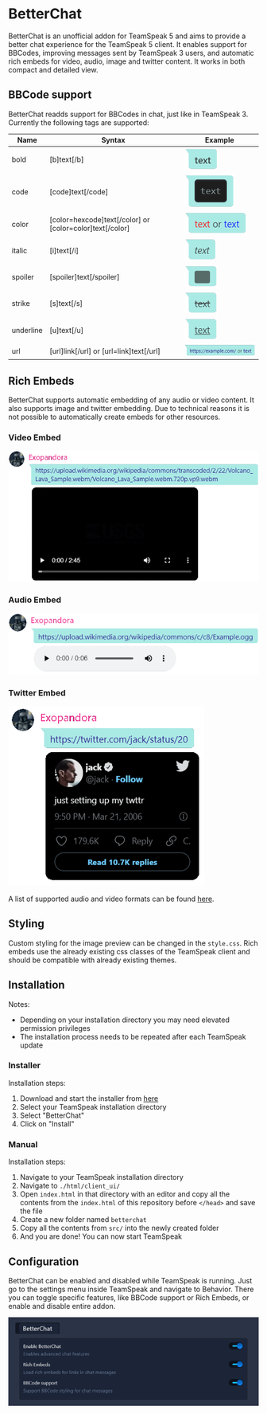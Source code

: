 # BetterChat #
BetterChat is an unofficial addon for TeamSpeak 5 and aims to provide a better chat experience for the TeamSpeak 5 client. It enables support for BBCodes, improving messages sent by TeamSpeak 3 users, and automatic rich embeds for video, audio, image and twitter content. It works in both compact and detailed view.

## BBCode support ##  
BetterChat readds support for BBCodes in chat, just like in TeamSpeak 3. Currently the following tags are supported:

| Name | Syntax  | Example |
| - | - | - |
| bold  | [b]text[/b] | ![bold](images/bold.png) |
| code | [code]text[/code] | ![code](images/code.png) |
| color | [color=hexcode]text[/color] or [color=color]text[/color] | ![color](images/color.png) |
| italic | [i]text[/i] | ![italic](images/italic.png) |
| spoiler | [spoiler]text[/spoiler] | ![spoiler](images/spoiler.png) |
| strike | [s]text[/s] | ![strike](images/strike.png) |
| underline | [u]text[/u] | ![underline](images/underline.png) |
| url | [url]link[/url] or [url=link]text[/url] | ![url](images/url.png) |

## Rich Embeds ##
BetterChat supports automatic embedding of any audio or video content. It also supports image and twitter embedding. Due to technical reasons it is not possible to automatically create embeds for other resources.

### Video Embed ###
![Video Embed](images/embed_video.png)

### Audio Embed ### 
![Audio Embed](images/embed_audio.png)

### Twitter Embed ###
![Twitter Embed](images/embed_twitter.png)

A list of supported audio and video formats can be found [here](https://www.chromium.org/audio-video/#codec-and-container-support).

## Styling ##
Custom styling for the image preview can be changed in the `style.css`.
Rich embeds use the already existing css classes of the TeamSpeak client and should be compatible with already existing themes.

## Installation ##
Notes:
* Depending on your installation directory you may need elevated permission privileges
* The installation process needs to be repeated after each TeamSpeak update
### Installer ###
Installation steps:
1. Download and start the installer from [here](https://github.com/FelixVolo/TS5AddonInstaller/releases)
2. Select your TeamSpeak installation directory
3. Select "BetterChat"
4. Click on "Install"

### Manual ###
Installation steps:
1. Navigate to your TeamSpeak installation directory
2. Navigate to `./html/client_ui/`
3. Open `index.html` in that directory with an editor and copy all the contents from the `index.html` of this repository before `</head>` and save the file
4. Create a new folder named `betterchat`
5. Copy all the contents from `src/` into the newly created folder
6. And you are done! You can now start TeamSpeak

## Configuration ##
BetterChat can be enabled and disabled while TeamSpeak is running.
Just go to the settings menu inside TeamSpeak and navigate to Behavior.
There you can toggle specific features, like BBCode support or Rich Embeds, or enable and disable entire addon.

![BetterChat Settings](images/settings.png)
